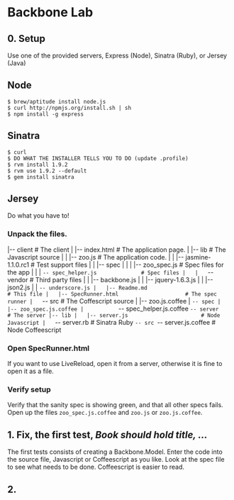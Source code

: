 # Backbone Lab

## 0. Setup 

Use one of the provided servers, Express (Node), Sinatra (Ruby),
or Jersey (Java)

## Node

    $ brew/aptitude install node.js
    $ curl http://npmjs.org/install.sh | sh
    $ npm install -g express

## Sinatra

    $ curl 
    $ DO WHAT THE INSTALLER TELLS YOU TO DO (update .profile)
    $ rvm install 1.9.2
    $ rvm use 1.9.2 --default
    $ gem install sinatra


## Jersey

Do what you have to!


### Unpack the files.


|-- client                                  # The client 
|   |-- index.html                          # The application page.
|   |-- lib                                 # The Javascript source
|   |   |-- zoo.js                          # The application code.
|   |   |-- jasmine-1.1.0.rc1               # Test support files
|   |   |-- spec
|   |   |   |-- zoo_spec.js                 # Spec files for the app
|   |   |   `-- spec_helper.js              # Spec files
|   |   `-- vendor                          # Third party files
|   |       |-- backbone.js
|   |       |-- jquery-1.6.3.js
|   |       |-- json2.js
|   |       `-- underscore.js
|   |-- Readme.md                           # This file
|   |-- SpecRunner.html                     # The spec runner
  |   `-- src                               # The Coffescript source
|       |-- zoo.js.coffee
|       `-- spec
|           |-- zoo_spec.js.coffee
|           `-- spec_helper.js.coffee
`-- server                                  # The server
    |-- lib
    |   |-- server.js                       # Node Javascript
    |   `-- server.rb                       # Sinatra Ruby
    `-- src
        `-- server.js.coffee                # Node Coffeescript

### Open SpecRunner.html

If you want to use LiveReload, open it from a server, otherwise it is
fine to open it as a file.

### Verify setup

Verify that the sanity spec is showing green, and that all other specs fails.
Open up the files `zoo_spec.js.coffee` and `zoo.js` or
`zoo.js.coffee`.


## 1. Fix, the first test, *Book should hold title, ...*

The first tests consists of creating a Backbone.Model. Enter the code
into the source file, Javascript or Coffeescript as you like. Look at
the spec file to see what needs to be done. Coffeescript is easier to
read.


## 2. 


